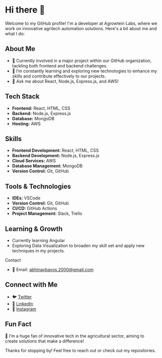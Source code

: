 # Hi there 👋

Welcome to my GitHub profile! I'm a developer at Agrowtein Labs, where we work on innovative agritech automation solutions. Here's a bit about me and what I do:

## About Me
- 🔭 Currently involved in a major project within our GitHub organization, tackling both frontend and backend challenges.
- 🌱 I’m constantly learning and exploring new technologies to enhance my skills and contribute effectively to our projects.
- 💬 Ask me about React, Node.js, Express.js, and AWS!

## Tech Stack
- **Frontend:** React, HTML, CSS
- **Backend:** Node.js, Express.js
- **Database:** MongoDB
- **Hosting:** AWS

## Skills
- **Frontend Development:** React, HTML, CSS
- **Backend Development:** Node.js, Express.js
- **Cloud Services:** AWS
- **Database Management:** MongoDB
- **Version Control:** Git, GitHub

## Tools & Technologies
- **IDEs:** VSCode
- **Version Control:** Git, GitHub
- **CI/CD:** GitHub Actions
- **Project Management:** Slack, Trello

## Learning & Growth
- Currently learning Angular
- Exploring Data Visualization to broaden my skill set and apply new techniques in my projects.

 Contact
- 📧 Email: [abhinavbavos.2000@gmail.com](mailto:abhinavbavos.2000@.com)

## Connect with Me
- 🐦 [Twitter](https://x.com/BavosAbhinav)
- 💼 [LinkedIn](https://www.linkedin.com/in/abhinav-bavos/)
- 📸 [Instagram](https://www.instagram.com/ab_bavos/) 

## Fun Fact
🌟 I’m a huge fan of innovative tech in the agricultural sector, aiming to create solutions that make a difference!

Thanks for stopping by! Feel free to reach out or check out my repositories.
